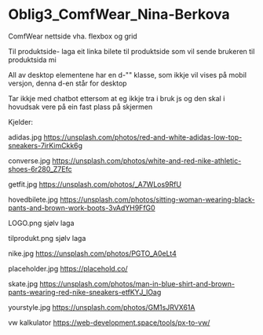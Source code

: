 # Oblig3_ComfWear_Nina-Berkova
 ComfWear nettside vha. flexbox og grid

Til produktside- laga eit linka bilete til produktside som vil sende brukeren til produktsida mi

All av desktop elementene har en d-"" klasse, som ikkje vil vises på mobil versjon, denna d-en står for desktop

Tar ikkje med chatbot ettersom at eg ikkje tra i bruk js og den skal i hovudsak vere på ein fast plass på skjermen

Kjelder:

adidas.jpg 
https://unsplash.com/photos/red-and-white-adidas-low-top-sneakers-7irKimCkk6g

converse.jpg
https://unsplash.com/photos/white-and-red-nike-athletic-shoes-6r280_Z7Efc

getfit.jpg
https://unsplash.com/photos/_A7WLos9RfU

hovedbilete.jpg
https://unsplash.com/photos/sitting-woman-wearing-black-pants-and-brown-work-boots-3vAdYH9FfG0

LOGO.png
sjølv laga

tilprodukt.png
sjølv laga

nike.jpg
https://unsplash.com/photos/PGTO_A0eLt4

placeholder.jpg
https://placehold.co/

skate.jpg
https://unsplash.com/photos/man-in-blue-shirt-and-brown-pants-wearing-red-nike-sneakers-etfKYJ_lOag

yourstyle.jpg
https://unsplash.com/photos/GM1sJRVX61A

vw kalkulator
https://web-development.space/tools/px-to-vw/
